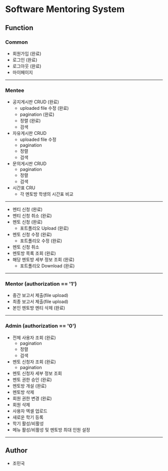 # Software Mentoring System

## Function
### Common

* 회원가입 (완료)
* 로그인 (완료)
* 로그아웃 (완료)
* 마이페이지

---

### Mentee

* 공지게시판 CRUD (완료)
    * uploaded file 수정 (완료)
    * pagination (완료)
    * 정렬 (완료)
    * 검색
* 자유게시판 CRUD
    * uploaded file 수정
    * pagination
    * 정렬
    * 검색
* 문의게시판 CRUD
    * pagination
    * 정렬
    * 검색
* 시간표 CRU
    * 각 멘토방 학생의 시간표 비교

---

* 멘티 신청 (완료)
* 멘티 신청 취소 (완료)
* 멘토 신청 (완료)
    * 포트폴리오 Upload (완료)
* 멘토 신청 수정 (완료)
    * 포트폴리오 수정 (완료)
* 멘토 신청 취소
* 멘토방 목록 조회 (완료)
* 해당 멘토방 세부 정보 조회 (완료)
    * 포트폴리오 Download (완료)

---

### Mentor (authorization == '1')
* 중간 보고서 제출(file upload)
* 최종 보고서 제출(file upload)
* 본인 멘토방 멘티 삭제 (완료)

---

### Admin (authorization == '0')
* 전체 사용자 조회 (완료)
    * pagination
    * 정렬
    * 검색
* 멘토 신청자 조회 (완료)
    * pagination
* 멘토 신청자 세부 정보 조회
* 멘토 권한 승인 (완료)
* 멘토방 개설 (완료)
* 멘토방 삭제
* 회원 권한 변경 (완료)
* 회원 삭제
* 사용자 엑셀 업로드
* 새로운 학기 등록
* 학기 활성/비활성
* 메뉴 활성/비활성 및 멘토방 최대 인원 설정

---

## Author
* 조민국